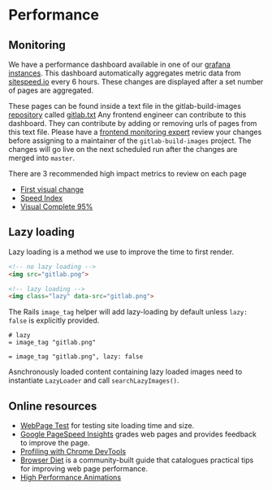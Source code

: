 # Performance

## Monitoring

We have a performance dashboard available in one of our [grafana instances](https://dashboards.gitlab.net/d/1EBTz3Dmz/sitespeed-page-summary?orgId=1). This dashboard automatically aggregates metric data from [sitespeed.io](https://sitespeed.io) every 6 hours. These changes are displayed after a set number of pages are aggregated.

These pages can be found inside a text file in the gitlab-build-images [repository](https://gitlab.com/gitlab-org/gitlab-build-images) called [gitlab.txt](https://gitlab.com/gitlab-org/gitlab-build-images/blob/master/scripts/gitlab.txt)
Any frontend engineer can contribute to this dashboard. They can contribute by adding or removing urls of pages from this text file. Please have a [frontend monitoring expert](https://about.gitlab.com/team) review your changes before assigning to a maintainer of the `gitlab-build-images` project. The changes will go live on the next scheduled run after the changes are merged into `master`.

There are 3 recommended high impact metrics to review on each page

* [First visual change](https://developers.google.com/web/tools/lighthouse/audits/first-meaningful-paint)
* [Speed Index](https://sites.google.com/a/webpagetest.org/docs/using-webpagetest/metrics/speed-index)
* [Visual Complete 95%](https://sites.google.com/a/webpagetest.org/docs/using-webpagetest/metrics/speed-index)

## Lazy loading

Lazy loading is a method we use to improve the time to first render.

```html
<!-- no lazy loading -->
<img src="gitlab.png">

<!-- lazy loading -->
<img class="lazy" data-src="gitlab.png">
```

The Rails `image_tag` helper will add lazy-loading by default unless `lazy: false` is explicitly provided.

```haml
# lazy
= image_tag "gitlab.png"

= image_tag "gitlab.png", lazy: false
```

Asnchronously loaded content containing lazy loaded images need to instantiate `LazyLoader` and call `searchLazyImages()`.

## Online resources

- [WebPage Test][web-page-test] for testing site loading time and size.
- [Google PageSpeed Insights][pagespeed-insights] grades web pages and provides feedback to improve the page.
- [Profiling with Chrome DevTools][google-devtools-profiling]
- [Browser Diet][browser-diet] is a community-built guide that catalogues practical tips for improving web page performance.
- [High Performance Animations][high-performance-animations]

[web-page-test]: http://www.webpagetest.org/
[pagespeed-insights]: https://developers.google.com/speed/pagespeed/insights/
[google-devtools-profiling]: https://developers.google.com/web/tools/chrome-devtools/profile/?hl=en
[browser-diet]: https://browserdiet.com/
[high-performance-animations]: https://www.html5rocks.com/en/tutorials/speed/high-performance-animations/

